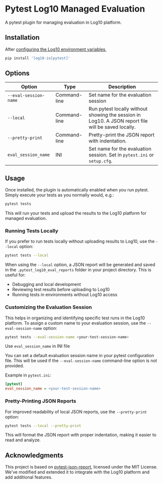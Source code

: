 # Pytest Log10 Managed Evaluation

A pytest plugin for managing evaluation in Log10 platform.

## Installation
After [configuring the Log10 environment variables](https://docs.log10.io/observability/advanced/logging#configuration),
```bash
pip install 'log10-io[pytest]'
```

## Options

| Option | Type | Description |
|--------|------|-------------|
| `--eval-session-name` | Command-line | Set name for the evaluation session |
| `--local` | Command-line | Run pytest locally without showing the session in Log10. A JSON report file will be saved locally. |
| `--pretty-print` | Command-line | Pretty-print the JSON report with indentation. |
| `eval_session_name` | INI | Set name for the evaluation session. Set in `pytest.ini` or `setup.cfg`. |

## Usage

Once installed, the plugin is automatically enabled when you run pytest. Simply execute your tests as you normally would, e.g.:
```bash
pytest tests
```

This will run your tests and upload the results to the Log10 platform for managed evaluation.

### Running Tests Locally

If you prefer to run tests locally without uploading results to Log10, use the `--local` option:

```bash
pytest tests --local
```

When using the `--local` option, a JSON report will be generated and saved in the `.pytest_log10_eval_reports` folder in your project directory. This is useful for:

- Debugging and local development
- Reviewing test results before uploading to Log10
- Running tests in environments without Log10 access

### Customizing the Evaluation Session
This helps in organizing and identifying specific test runs in the Log10 platform.
To assign a custom name to your evaluation session, use the `--eval-session-name` option:

```bash
pytest tests --eval-session-name <your-test-session-name>
```

Use `eval_session_name` in INI file

You can set a default evaluation session name in your pytest configuration file. This will be used if the `--eval-session-name` command-line option is not provided.

Example in `pytest.ini`:

```ini
[pytest]
eval_session_name = <your-test-session-name>
```

### Pretty-Printing JSON Reports

For improved readability of local JSON reports, use the `--pretty-print` option:

```bash
pytest tests --local --pretty-print
```

This will format the JSON report with proper indentation, making it easier to read and analyze.


## Acknowledgments
This project is based on [pytest-json-report](https://github.com/numirias/pytest-json-report), licensed under the MIT License. We've modified and extended it to integrate with the Log10 platform and add additional features.